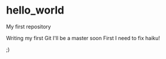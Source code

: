# hello_world
My first repository

Writing my first Git
I'll be a master soon
First I need to fix haiku! 

;)
